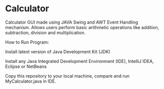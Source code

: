 # Calculator
Calculator GUI made using JAVA Swing and AWT Event Handling mechanism. Allows users perform basic arithmetic operations like addition, subtraction, division and multiplication.

How to Run Program:

Install latest version of Java Development Kit (JDK)

Install any Java Integrated Development Environment (IDE), IntelliJ IDEA, Eclipse or NetBeans

Copy this repository to your local machine, compare and run MyCalculator.java in IDE.
